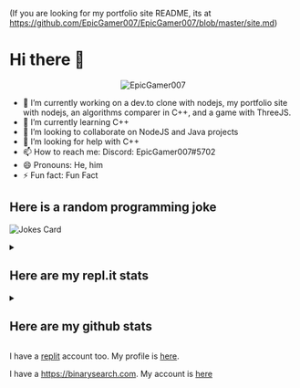 (If you are looking for my portfolio site README, its at https://github.com/EpicGamer007/EpicGamer007/blob/master/site.md)

# Hi there 👋

<p align="center"><img src="https://komarev.com/ghpvc/?username=EpicGamer007" alt="EpicGamer007"/></p>

- 🔭 I’m currently working on a dev.to clone with nodejs, my portfolio site with nodejs, an algorithms comparer in C++, and a game with ThreeJS.
- 🌱 I’m currently learning C++
- 👯 I’m looking to collaborate on NodeJS and Java projects
- 🤔 I’m looking for help with C++
- 📫 How to reach me: Discord: EpicGamer007#5702
- 😄 Pronouns: He, him
- ⚡ Fun fact: Fun Fact

## Here is a random programming joke
![Jokes Card](https://readme-jokes.vercel.app/api)

<details>

<summary>

## Here are my repl.it stats

</summary>

<img src="https://replstatswidget.19wintersp.repl.co/?name=EpicGamer007&type=minimal-tiles&theme=dark&foreground=#f8f8ff&border=#f8f8ff.png" alt="My replit information"/>
<img src="https://replstatswidget.19wintersp.repl.co/?name=EpicGamer007&type=languages&theme=dark&foreground=#f8f8ff&border=#f8f8ff.png" alt="My Top languages on replit"/>

(Currently broken due to problems with api. For more info, view comments at https://replit.com/@19wintersp/ReplStatsWidget)

</details>

<details>

<summary>

## Here are my github stats

</summary>

![Abhay's GitHub stats](https://github-readme-stats.vercel.app/api?username=EpicGamer007&theme=dark)
![Top Langs](https://github-readme-stats.vercel.app/api/top-langs/?username=EpicGamer007&theme=dark)
![Trophies](https://github-profile-trophy.vercel.app/?username=EpicGamer007&theme=dracula)

</details>

I have a [replit](https://replit.com) account too. My profile is [here](https://replit.com/@EpicGamer007).

I have a https://binarysearch.com. My account is [here](https://binarysearch.com/@/EpicGamer007)